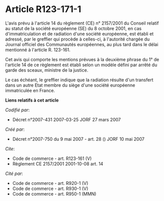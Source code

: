 # Article R123-171-1

L'avis prévu à l'article 14 du règlement (CE) n° 2157/2001 du Conseil relatif au statut de la société européenne (SE) du 8
octobre 2001, en cas d'immatriculation et de radiation d'une société européenne, est établi et adressé, par le greffier qui
procède à celles-ci, à l'autorité chargée du Journal officiel des Communautés européennes, au plus tard dans le délai
mentionné à l'article R. 123-161. 

Cet avis qui comporte les mentions prévues à la deuxième phrase du 1° de l'article 14 de ce règlement est établi selon un
modèle défini par arrêté du garde des sceaux, ministre de la justice. 

Le cas échéant, le greffier indique que la radiation résulte d'un transfert dans un autre Etat membre du siège d'une société
européenne immatriculée en France.

**Liens relatifs à cet article**

_Codifié par_:

  - Décret n°2007-431 2007-03-25 JORF 27 mars 2007

_Créé par_:

  - Décret n°2007-750 du 9 mai 2007 - art. 28 () JORF 10 mai 2007

_Cite_:

  - Code de commerce - art. R123-161 (V)
  - Règlement CE 2157/2001 2001-10-08 art. 14

_Cité par_:

  - Code de commerce - art. R920-1 (V)
  - Code de commerce - art. R930-1 (V)
  - Code de commerce - art. R950-1 (MMN)
